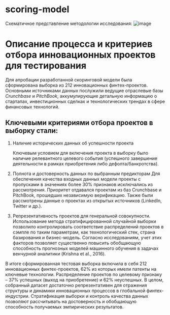 # scoring-model

Схематичное представление методологии исследования:
![image](https://github.com/user-attachments/assets/b8aa8516-ac03-4115-8a91-a11dfd2f1d03)

# **Описание процесса и критериев отбора инновационных проектов для тестирования**

Для апробации разработанной скоринговой модели была сформирована выборка из 212 инновационных финтех-проектов. Основными источниками данных послужили ведущие отраслевые базы *Crunchbase* и *PitchBook*, аккумулирующие детальную информацию о стартапах, инвестиционных сделках и технологических трендах в сфере финансовых технологий.

## Ключевыми критериями отбора проектов в выборку стали:
1.	Наличие исторических данных об успешности проекта

  	Ключевым условием для включения проекта в выборку было наличие релевантного целевого события (успешного завершение деятельности в рамках приобретения либо дефолта/банкротства).
3.	Полнота и достоверность данных по выбранным предикторам
   Для обеспечения качества входных данных модели проекты с пропусками в значениях более 30% признаков исключались из рассмотрения. Приоритет отдавался проектам из баз Crunchbase и PitchBook, прошедших независимую верификацию. Также были рассмотрены данные о проектах из открытых источников (LinkedIn, Twitter и др.).
4.	Репрезентативность проектов для генеральной совокупности.
   Использование метода стратифицированной случайной выборки позволило контролировать соответствие распределений проектов в сэмпле по таким параметрам, как технологический стек, страна базирования и бизнес-модель. Согласно исследованиям, учет этих факторов позволяет существенно повысить обобщающую способность прогнозных моделей машинного обучения в задачах венчурной аналитики (Krishna et al., 2016).

В итоге сформированная тестовая выборка включила в себя 212 инновационных финтех-проектов, 62% из которых имели патенты на ключевые технологии. Распределение проектов по целевому признаку – 37% успешных (выход на приобретение) и 62% неуспешных. В целом, собранный датасет достаточно репрезентативен для отражения структуры и динамики инновационных процессов в глобальной финтех-индустрии. Стратификация выборки и контроль качества данных позволяют рассчитывать на достоверность и обобщающую способность получаемых эмпирических результатов. 
